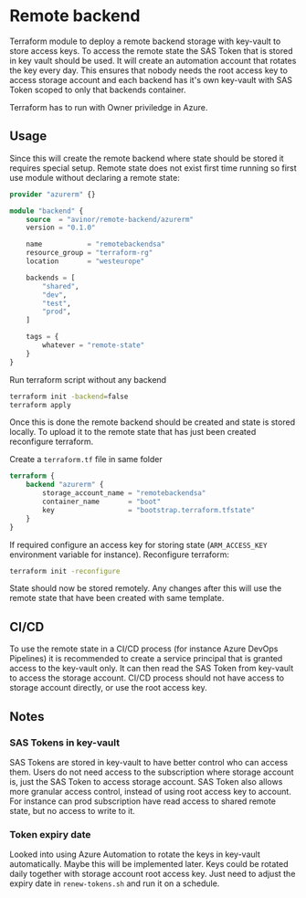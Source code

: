 # Remote backend

Terraform module to deploy a remote backend storage with key-vault to store access keys. To access the remote state the SAS Token that is stored in key vault should be used. It will create an automation account that rotates the key every day. This ensures that nobody needs the root access key to access storage account and each backend has it's own key-vault with SAS Token scoped to only that backends container.

Terraform has to run with Owner priviledge in Azure.

## Usage

Since this will create the remote backend where state should be stored it requires special setup. Remote state does not exist first time running so first use module without declaring a remote state:

```terraform
provider "azurerm" {}

module "backend" {
    source  = "avinor/remote-backend/azurerm"
    version = "0.1.0"

    name           = "remotebackendsa"
    resource_group = "terraform-rg"
    location       = "westeurope"

    backends = [
        "shared",
        "dev",
        "test",
        "prod",
    ]

    tags = {
        whatever = "remote-state"
    }
}
```

Run terraform script without any backend

```bash
terraform init -backend=false
terraform apply
```

Once this is done the remote backend should be created and state is stored locally. To upload it to the remote state that has just been created reconfigure terraform.

Create a `terraform.tf` file in same folder

```terraform
terraform {
    backend "azurerm" {
        storage_account_name = "remotebackendsa"
        container_name       = "boot"
        key                  = "bootstrap.terraform.tfstate"
    }
}
```

If required configure an access key for storing state (`ARM_ACCESS_KEY` environment variable for instance). Reconfigure terraform:

```bash
terraform init -reconfigure
```

State should now be stored remotely. Any changes after this will use the remote state that have been created with same template.

## CI/CD

To use the remote state in a CI/CD process (for instance Azure DevOps Pipelines) it is recommended to create a service principal that is granted access to the key-vault only. It can then read the SAS Token from key-vault to access the storage account. CI/CD process should not have access to storage account directly, or use the root access key.

## Notes

### SAS Tokens in key-vault

SAS Tokens are stored in key-vault to have better control who can access them. Users do not need access to the subscription where storage account is, just the SAS Token to access storage account. SAS Token also allows more granular access control, instead of using root access key to account. For instance can prod subscription have read access to shared remote state, but no access to write to it.

### Token expiry date

Looked into using Azure Automation to rotate the keys in key-vault automatically. Maybe this will be implemented later. Keys could be rotated daily together with storage account root access key. Just need to adjust the expiry date in `renew-tokens.sh` and run it on a schedule.